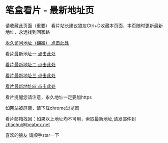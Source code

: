 # 笔盒看片 - 最新地址页

请收藏此页面（重要）
看片站长建议狼友Ctrl+D收藏本页面，本页随时更新最新地址，永远找到回家路

[永久访问地址（翻牆） 点击此处](https://beabox.net/)

[看片最新地址一 点击此处](https://bhj1p2z6m4e9.shop)

[看片最新地址二 点击此处](https://bho0t9u7k8r6.shop)

[看片最新地址三 点击此处](https://bhz7r3i4p0n8.shop)

[看片最新地址四 点击此处](https://bhm9g3u1z7y4.shop)

看片提醒您请注意，永久地址一定要加https

如网站被屏蔽，请下载chrome浏览器

看片邮箱找回：如果以上地址均不可用，索取最新地址,请发邮件到 zhaohui@beabox.net

喜欢的狼友 请顺手star一下